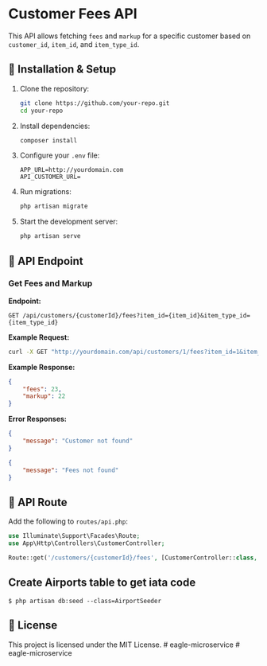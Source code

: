 # Customer Fees API

This API allows fetching `fees` and `markup` for a specific customer based on `customer_id`, `item_id`, and `item_type_id`.

## 📌 Installation & Setup

1. Clone the repository:
   ```sh
   git clone https://github.com/your-repo.git
   cd your-repo
   ```
2. Install dependencies:
   ```sh
   composer install
   ```
3. Configure your `.env` file:
   ```env
   APP_URL=http://yourdomain.com
   API_CUSTOMER_URL=
   ```
4. Run migrations:
   ```sh
   php artisan migrate
   ```
5. Start the development server:
   ```sh
   php artisan serve
   ```

## 📌 API Endpoint

### Get Fees and Markup

**Endpoint:**
```http
GET /api/customers/{customerId}/fees?item_id={item_id}&item_type_id={item_type_id}
```

**Example Request:**
```sh
curl -X GET "http://yourdomain.com/api/customers/1/fees?item_id=1&item_type_id=2"
```

**Example Response:**
```json
{
    "fees": 23,
    "markup": 22
}
```

**Error Responses:**
```json
{
    "message": "Customer not found"
}
```
```json
{
    "message": "Fees not found"
}
```


## 📌 API Route

Add the following to `routes/api.php`:

```php
use Illuminate\Support\Facades\Route;
use App\Http\Controllers\CustomerController;

Route::get('/customers/{customerId}/fees', [CustomerController::class, 'getFees']);
```

## Create Airports table to get iata code 

```
$ php artisan db:seed --class=AirportSeeder

```
## 📌 License

This project is licensed under the MIT License.
#   e a g l e - m i c r o s e r v i c e  
 #   e a g l e - m i c r o s e r v i c e  
 